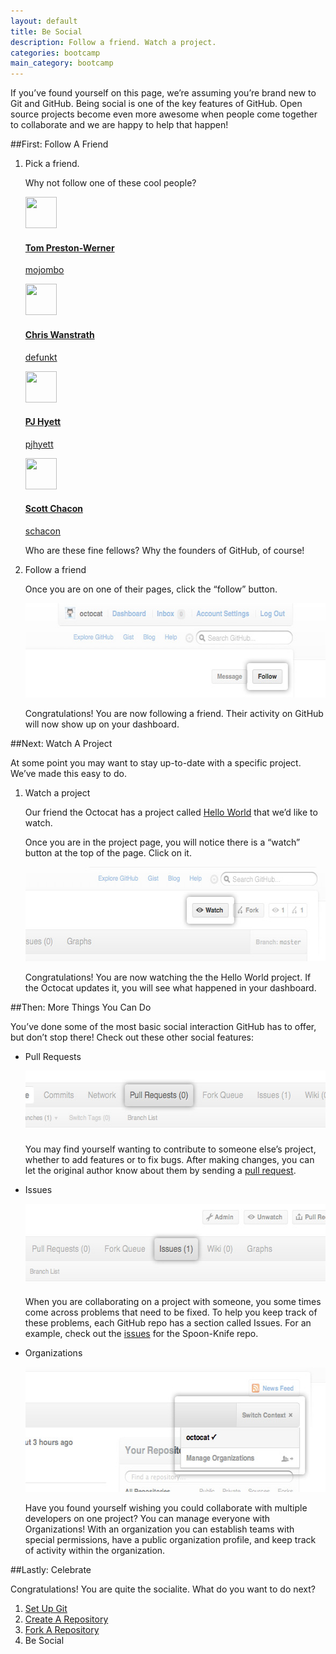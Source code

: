 ```yaml
---
layout: default
title: Be Social
description: Follow a friend. Watch a project.
categories: bootcamp
main_category: bootcamp
---
```


<span class="intro">If you&rsquo;ve found yourself on this page, we&rsquo;re assuming you&rsquo;re brand new to Git and GitHub. Being social is one of the key features of GitHub. Open source projects become even more awesome when people come together to collaborate and we are happy to help that happen!</span>

##<span>First:</span> Follow A Friend

1. <span class="step-title">Pick a friend.</span>

	Why not follow one of these cool people?
	<div class="founders">
	<a href="https://github.com/mojombo" class="founder" target="_blank">
	<img src="https://secure.gravatar.com/avatar/25c7c18223fb42a4c6ae1c8db6f50f9b" width="50" height="50"/>
	<h4>Tom Preston-Werner</h4>
	<p>mojombo</p>
	</a>
	<a href="https://github.com/defunkt" class="founder" target="_blank">
	<img src="https://secure.gravatar.com/avatar/b8dbb1987e8e5318584865f880036796" width="50" height="50"/>
	<h4>Chris Wanstrath</h4>
	<p>defunkt</p>
	</a>
	<a href="https://github.com/pjhyett" class="founder" target="_blank">
	<img src="https://secure.gravatar.com/avatar/290cf664d9e6f823fc3af57556493db7" width="50" height="50"/>
	<h4>PJ Hyett</h4>
	<p>pjhyett</p>
	</a>
	<a href="https://github.com/schacon" class="founder" target="_blank">
	<img src="https://secure.gravatar.com/avatar/9375a9529679f1b42b567a640d775e7d" width="50" height="50"/>
	<h4>Scott Chacon</h4>
	<p>schacon</p>
	</a>
	</div>
	
	Who are these fine fellows? Why the founders of GitHub, of course!

2. <span class="step-title">Follow a friend</span>

	Once you are on one of their pages, click the &ldquo;follow&rdquo; button.
	
	<img src="/images/bootcamp/bootcamp_4_follow.jpg" width="558" height="151" alt="Click &ldquo;Follow"  />
	
	Congratulations! You are now following a friend. Their activity on GitHub will now show up on your dashboard.

##<span>Next:</span> Watch A Project

At some point you may want to stay up-to-date with a specific project. We&rsquo;ve made this easy to do.

1. <span class="step-title">Watch a project</span>

	Our friend the Octocat has a project called <a href="https://github.com/octocat/Hello-World" target="_blank">Hello World</a> that we&rsquo;d like to watch.
	
	Once you are in the project page, you will notice there is a &ldquo;watch&rdquo; button at the top of the page. Click on it.
	
	<img src="/images/bootcamp/bootcamp_4_watch.jpg" width="558" height="151" alt="Click &ldquo;Watch" />
	
	Congratulations! You are now watching the the Hello World project. If the Octocat updates it, you will see what happened in your dashboard.

##<span>Then:</span> More Things You Can Do

You&rsquo;ve done some of the most basic social interaction GitHub has to offer, but don&rsquo;t stop there! Check out these other social features:

- <span class="step-title">Pull Requests</span>

	<img src="/images/bootcamp/bootcamp_4_pull_requests.jpg" width="558" height="100" alt="Pull Requests" class="bootcamp top-margin"/>

	You may find yourself wanting to contribute to someone else&rsquo;s project, whether to add features or to fix bugs. After making changes, you can let the original author know about them by sending a [pull request](/pull-requests/).
	
- <span class="step-title">Issues</span>
	
	<img src="/images/bootcamp/bootcamp_4_issues.jpg" width="558" height="131" alt="Issues" class="bootcamp top-margin"/>

	When you are collaborating on a project with someone, you some times come across problems that need to be fixed. To help you keep track of these problems, each GitHub repo has a section called Issues. For an example, check out the [issues](https://github.com/octocat/Spoon-Knife/issues) for the Spoon-Knife repo.
	
- <span class="step-title">Organizations</span>

	<img src="/images/bootcamp/bootcamp_4_org.jpg" width="558" height="200" alt="Organizations" class="bootcamp top-margin"/>
	
	Have you found yourself wishing you could collaborate with multiple developers on one project? You can manage everyone with Organizations! With an organization you can establish teams with special permissions, have a public organization profile, and keep track of activity within the organization.
	
##<span>Lastly:</span> Celebrate

Congratulations! You are quite the socialite. What do you want to do next?

<ol class="next-steps">
<li><a href="/set-up-git-redirect/">Set Up Git</a></li>
<li><a href="/create-a-repo/">Create A Repository</a></li>
<li><a href="/fork-a-repo/">Fork A Repository</a></li>
<li>Be Social</li>
</ol> 